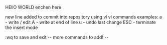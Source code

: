 HEllO WORLD
enchen here

new line added to commit into repository using vi
vi commands examples:
a - write / edit
A - write at end of line
u - undo last change
ESC - terminate the insert mode 

:wq to save and exit
-- more commands to add! --

